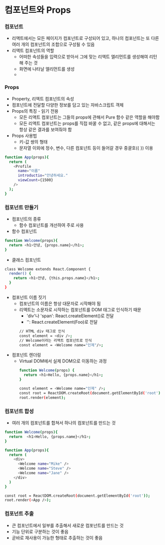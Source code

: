 # 컴포넌트와 Props

### 컴포넌트
- 리액트에서는 모든 페이지가 컴포넌트로 구성되어 있고, 하나의 컴포넌트는 또 다른 여러 개의 컴포넌트의 조합으로 구성될 수 있음
- 리액트 컴포넌트의 역할
  - 어떠한 속성들을 입력으로 받아서 그에 맞는 리액트 엘리먼트를 생성해여 리턴해 주는 것
  - 화면에 나타날 엘리먼트를 생성
  - 
### Props
- Property, 리액트 컴포넌트의 속성
- 컴포넌트에 전달할 다양한 정보를 담고 있는 자바스크립트 객체
- Props의 특징 - 읽기 전용
  - 모든 리액트 컴포넌트는 그들의 props에 관해서 Pure 함수 같은 역할을 해야함
  - 모든 리액트 컴포넌트는 props를 직접 바꿀 수 없고, 같은 props에 대해서는 항상 같은 결과를 보여줘야 함
- Props 사용법
  - 키-값 쌍의 형태
  - 문자열 이외에 정수, 변수, 다른 컴포넌트 등이 들어갈 경우 중괄호({ }) 이용
```bash
function App(props){
  return (
    <Profile
      name="이름"
      introductio="안녕하세요."
      viewCount={1500}
    />
  );
}
```

### 컴포넌트 만들기
- 컴포넌트의 종류
  - 함수 컴포넌트를 개선하여 주로 사용
- 함수 컴포넌트
```bash
function Welcome(props){
  return <h1>안녕, {props.name}</h1>;
}
```
- 클래스 컴포넌트
```bash
class Welcome extends React.Component {
  render() {
    return <h1>안녕, {this.props.name}</h1>;
  }
}
```
- 컴포넌트 이름 짓기
  - 컴포넌트의 이름은 항상 대문자로 시작해야 됨
  - 리액트는 소문자로 시작하는 컴포넌트를 DOM 태그로 인식하기 때문
    - 'div'나 'span': React.createElement()로 전달
    - '<Foo />': React.createElement(Foo)로 전달
    ```bash
    // HTML div 태그로 인식
    const element = <div />;
    // Welcome이라는 리액트 컴포넌트로 인식
    const element = <Welcome name="인제"/>;
    ```
- 컴포넌트 렌더링
  - Virtual DOM에서 실제 DOM으로 이동하는 과정
    ```bash
    function Welcome(props) {
      return <h1>Hello, {props.name}</h1>;
    }

    const element = <Welcome name="인제" />;
    const root = ReactDOM.createRoot(document.getElementById('root'));
    root.render(element);
    ```
    
### 컴포넌트 합성
- 여러 개의 컴포넌트를 합쳐서 하나의 컴포넌트를 만드는 것
```bash
function Welcome(props){
  return  <h1>Hello, {props.name}</h1>;
}

function App(props){
  return (
    <div>
      <Welcome name="Mike" />
      <Welcome name="Steve" />
      <Welcome name="Jane" />
    </div>
  )
}

const root = ReactDOM.createRoot(document.getElementById('root'));
root.render(<App />);
```

### 컴포넌트 추출
- 큰 컴포넌트에서 일부를 추출해서 새로운 컴포넌트를 만드는 것
- 기능 단위로 구분하는 것이 좋음
- 곧바로 재사용이 가능한 형태로 추출하는 것이 좋음
